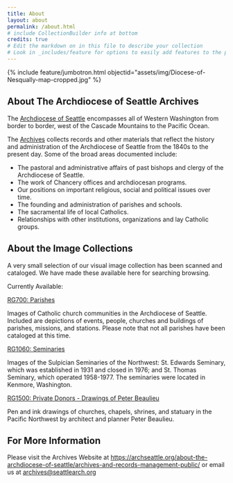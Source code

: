 ```yaml
---
title: About
layout: about
permalink: /about.html
# include CollectionBuilder info at bottom
credits: true
# Edit the markdown on in this file to describe your collection
# Look in _includes/feature for options to easily add features to the page
---
```


{% include feature/jumbotron.html objectid="assets/img/Diocese-of-Nesqually-map-cropped.jpg" %}

## About The Archdiocese of Seattle Archives

The [Archdiocese of Seattle](https://archseattle.org/) encompasses all of Western Washington from border to border, west of the Cascade Mountains to the Pacific Ocean.


The [Archives](https://archseattle.org/about-the-archdiocese-of-seattle/archives-and-records-management-public/) collects records and other materials that reflect the history and administration of the Archdiocese of Seattle from the 1840s to the present day. Some of the broad areas documented include:


* The pastoral and administrative affairs of past bishops and clergy of the Archdiocese of Seattle.
* The work of Chancery offices and archdiocesan programs.
* Our positions on important religious, social and political issues over time.
* The founding and administration of parishes and schools.
* The sacramental life of local Catholics.
* Relationships with other institutions, organizations and lay Catholic groups.


## About the Image Collections

A very small selection of our visual image collection has been scanned and cataloged. We have made these available here for searching browsing.


Currently Available:

[RG700: Parishes](https://seattle-archdiocese-archives.github.io/image-collection/browse.html#Parishes)

Images of Catholic church communities in the Archdiocese of Seattle. Included are depictions of events, people, churches and buildings of parishes, missions, and stations. Please note that not all parishes have been cataloged at this time. 

[RG1060: Seminaries](https://seattle-archdiocese-archives.github.io/image-collection/browse.html#Seminaries)

Images of the Sulpician Seminaries of the Northwest: St. Edwards Seminary, which was established in 1931 and closed in 1976; and St. Thomas Seminary, which operated 1958-1977. The seminaries were located in Kenmore, Washington. 

[RG1500: Private Donors - Drawings of Peter Beaulieu](https://seattle-archdiocese-archives.github.io/image-collection/browse.html#Beaulieu)

Pen and ink drawings of churches, chapels, shrines, and statuary in the Pacific Northwest by architect and planner Peter Beaulieu.

## For More Information

Please visit the Archives Website at <https://archseattle.org/about-the-archdiocese-of-seattle/archives-and-records-management-public/> or email us at <archives@seattlearch.org>
